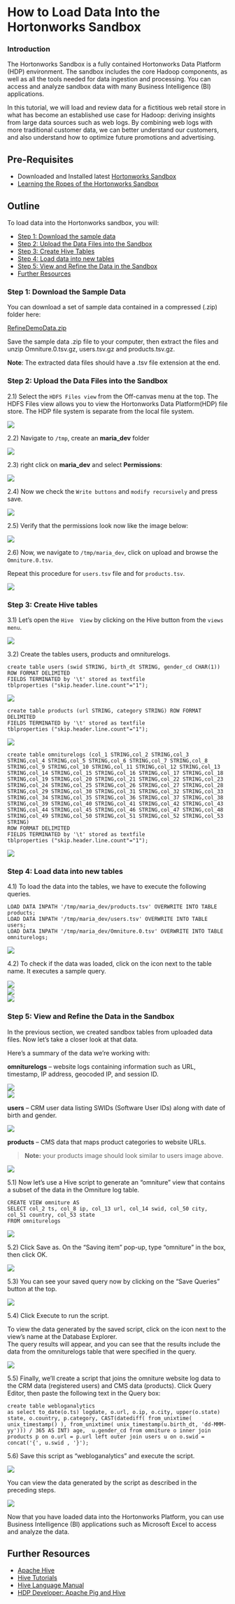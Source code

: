 # How to Load Data Into the Hortonworks Sandbox

### Introduction

The Hortonworks Sandbox is a fully contained Hortonworks Data Platform (HDP) environment. The sandbox includes the core Hadoop components, as well as all the tools needed for data ingestion and processing. You can access and analyze sandbox data with many Business Intelligence (BI) applications.

In this tutorial, we will load and review data for a fictitious web retail store in what has become an established use case for Hadoop: deriving insights from large data sources such as web logs. By combining web logs with more traditional customer data, we can better understand our customers, and also understand how to optimize future promotions and advertising.

## Pre-Requisites
*  Downloaded and Installed latest [Hortonworks Sandbox](http://hortonworks.com/products/hortonworks-sandbox/#install)
*  [Learning the Ropes of the Hortonworks Sandbox](http://hortonworks.com/hadoop-tutorial/learning-the-ropes-of-the-hortonworks-sandbox/)

## Outline

To load data into the Hortonworks sandbox, you will:

*   [Step 1: Download the sample data](#download-sample-data)
*   [Step 2: Upload the Data Files into the Sandbox](#upload-the-data-files-into-the-sandbox)
*   [Step 3: Create Hive Tables](#create-hive-tables)
*   [Step 4: Load data into new tables](#load-data-into-new-tables)
*   [Step 5: View and Refine the Data in the Sandbox](#view-and-refine-the-data-in-the-sandbox)
*   [Further Resources](#further-resources)

### Step 1: Download the Sample Data <a id="download-sample-data"></a>

You can download a set of sample data contained in a compressed (.zip) folder here:

[RefineDemoData.zip](https://s3.amazonaws.com/hw-sandbox/tutorial8/RefineDemoData.zip)

Save the sample data .zip file to your computer, then extract the files and unzip Omniture.0.tsv.gz, users.tsv.gz and products.tsv.gz.

**Note**: The extracted data files should have a .tsv file extension at the end.

### Step 2: Upload the Data Files into the Sandbox <a id="upload-the-data-files-into-the-sandbox"></a>

2.1) Select the `HDFS Files view` from the Off-canvas menu at the top. The HDFS Files view allows you to view the Hortonworks Data Platform(HDP) file store. The HDP file system is separate from the local file system. 

![](/assets/hello-hdp/hdfs_files_view_hello_hdp_lab1.png)

2.2) Navigate to `/tmp`, create an **maria_dev** folder

![](/assets/how-to-load-data-into-sandbox/tmp_maria_dev_folder_load_data_sandbox.png)

2.3) right click on **maria_dev** and select **Permissions**:

![](/assets/how-to-load-data-into-sandbox/permissions_maria_dev_folder_load_data_sandbox.png)

2.4) Now we check the `Write buttons` and `modify recursively` and press save.

![](/assets/how-to-load-data-into-sandbox/write_buttons_modify_recursive_load_data_sandbox.png)

2.5) Verify that the permissions look now like the image below:

![](/assets/how-to-load-data-into-sandbox/verify_permissions_load_data_sandbox.png)

2.6) Now, we navigate to `/tmp/maria_dev`, click on upload and browse the `Omniture.0.tsv`.

Repeat this procedure for `users.tsv` file and for `products.tsv`.

![](/assets/how-to-load-data-into-sandbox/upload_refine_demo_data_load_data_sandbox.png)

### Step 3: Create Hive tables <a id="create-hive-tables"></a>

3.1) Let’s open the `Hive  View` by clicking on the Hive button from the `views menu`.

![](/assets/how-to-load-data-into-sandbox/hive_view_icon_load_data_sandbox.png)

3.2) Create the tables users, products and omniturelogs.

~~~
create table users (swid STRING, birth_dt STRING, gender_cd CHAR(1)) ROW FORMAT DELIMITED
FIELDS TERMINATED by '\t' stored as textfile 
tblproperties ("skip.header.line.count"="1");
~~~

![](/assets/how-to-load-data-into-sandbox/create_table_users_load_data_sandbox.png)

~~~
create table products (url STRING, category STRING) ROW FORMAT DELIMITED
FIELDS TERMINATED by '\t' stored as textfile 
tblproperties ("skip.header.line.count"="1");
~~~

![](/assets/how-to-load-data-into-sandbox/create_table_products_load_data_sandbox.png)

~~~
create table omniturelogs (col_1 STRING,col_2 STRING,col_3 STRING,col_4 STRING,col_5 STRING,col_6 STRING,col_7 STRING,col_8 STRING,col_9 STRING,col_10 STRING,col_11 STRING,col_12 STRING,col_13 STRING,col_14 STRING,col_15 STRING,col_16 STRING,col_17 STRING,col_18 STRING,col_19 STRING,col_20 STRING,col_21 STRING,col_22 STRING,col_23 STRING,col_24 STRING,col_25 STRING,col_26 STRING,col_27 STRING,col_28 STRING,col_29 STRING,col_30 STRING,col_31 STRING,col_32 STRING,col_33 STRING,col_34 STRING,col_35 STRING,col_36 STRING,col_37 STRING,col_38 STRING,col_39 STRING,col_40 STRING,col_41 STRING,col_42 STRING,col_43 STRING,col_44 STRING,col_45 STRING,col_46 STRING,col_47 STRING,col_48 STRING,col_49 STRING,col_50 STRING,col_51 STRING,col_52 STRING,col_53 STRING) 
ROW FORMAT DELIMITED
FIELDS TERMINATED by '\t' stored as textfile 
tblproperties ("skip.header.line.count"="1");
~~~

![](/assets/how-to-load-data-into-sandbox/create_table_omniturelogs_load_data_sandbox.png)

### Step 4: Load data into new tables <a id="load-data-into-new-tables"></a>

4.1) To load the data into the tables, we have to execute the following queries.

~~~
LOAD DATA INPATH '/tmp/maria_dev/products.tsv' OVERWRITE INTO TABLE products; 
LOAD DATA INPATH '/tmp/maria_dev/users.tsv' OVERWRITE INTO TABLE users; 
LOAD DATA INPATH '/tmp/maria_dev/Omniture.0.tsv' OVERWRITE INTO TABLE omniturelogs;
~~~

![](/assets/how-to-load-data-into-sandbox/load_demo_data_load_data_sandbox.png)

4.2) To check if the data was loaded, click on the icon next to the table name. It executes a sample query.

![](/assets/how-to-load-data-into-sandbox/users_sample_data_load_data_sandbox.png)  
![](/assets/how-to-load-data-into-sandbox/products_sample_data_load_data_sandbox.png)  
![](/assets/how-to-load-data-into-sandbox/omniturelogs_sample_data_load_data_sandbox.png)

### Step 5: View and Refine the Data in the Sandbox <a id="view-and-refine-the-data-in-the-sandbox"></a>

In the previous section, we created sandbox tables from uploaded data files. Now let’s take a closer look at that data.

Here’s a summary of the data we’re working with:

**omniturelogs** – website logs containing information such as URL, timestamp, IP address, geocoded IP, and session ID.

![](/assets/how-to-load-data-into-sandbox/ominturelog_file_firsthalf_load_data_sandbox.png)  
![](/assets/how-to-load-data-into-sandbox/omniturelog_file_secondhalf_load_data_sandbox.png)

**users** – CRM user data listing SWIDs (Software User IDs) along with date of birth and gender.

![](/assets/how-to-load-data-into-sandbox/users_file_load_data_sandbox.png)

**products** – CMS data that maps product categories to website URLs.
> **Note:** your products image should look similar to users image above.

![](/assets/how-to-load-data-into-sandbox/products_data_file_load_data_sandbox.png)

5.1) Now let’s use a Hive script to generate an “omniture” view that contains a subset of the data in the Omniture log table.

~~~
CREATE VIEW omniture AS  
SELECT col_2 ts, col_8 ip, col_13 url, col_14 swid, col_50 city, col_51 country, col_53 state 
FROM omniturelogs
~~~

![](/assets/how-to-load-data-into-sandbox/generate_omniture_subset_data_load_data_sandbox.png)

5.2) Click Save as. On the “Saving item” pop-up, type “omniture” in the box, then click OK.

![](/assets/how-to-load-data-into-sandbox/save_as_omniture_load_data_sandbox.png)

5.3) You can see your saved query now by clicking on the “Save Queries” button at the top.

![](/assets/how-to-load-data-into-sandbox/saved_query_save_queries_tab_load_data_sandbox.png)

5.4) Click Execute to run the script.

To view the data generated by the saved script, click on the icon next to the view’s name at the Database Explorer.  
The query results will appear, and you can see that the results include the data from the omniturelogs table that were specified in the query.

![](/assets/how-to-load-data-into-sandbox/omniture_sample_data_load_data_sandbox.png)

5.5) Finally, we’ll create a script that joins the omniture website log data to the CRM data (registered users) and CMS data (products). Click Query Editor, then paste the following text in the Query box:

~~~
create table webloganalytics 
as select to_date(o.ts) logdate, o.url, o.ip, o.city, upper(o.state) state, o.country, p.category, CAST(datediff( from_unixtime( unix_timestamp() ), from_unixtime( unix_timestamp(u.birth_dt, 'dd-MMM-yy'))) / 365 AS INT) age,  u.gender_cd from omniture o inner join products p on o.url = p.url left outer join users u on o.swid = concat('{', u.swid , '}');
~~~

5.6) Save this script as “webloganalytics” and execute the script.

![](/assets/how-to-load-data-into-sandbox/create_table_join_omniturelogs_crm_cms_load_data_sandbox.png)

You can view the data generated by the script as described in the preceding steps.

![](/assets/how-to-load-data-into-sandbox/view_webloganalytics_data_load_data_sandbox.png)

Now that you have loaded data into the Hortonworks Platform, you can use Business Intelligence (BI) applications such as Microsoft Excel to access and analyze the data.  

## Further Resources <a id="further-resources"></a>
- [Apache Hive](http://hortonworks.com/hadoop/hive/)
- [Hive Tutorials](http://hortonworks.com/hadoop/hive/#tutorials)
- [Hive Language Manual](https://cwiki.apache.org/confluence/display/Hive/LanguageManual+DDL)
- [HDP Developer: Apache Pig and Hive](http://hortonworks.com/training/class/hadoop-2-data-analysis-pig-hive/)
